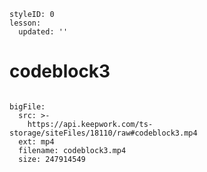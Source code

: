 ```@Lesson
styleID: 0
lesson:
  updated: ''

```
# codeblock3
```@BigFile

bigFile:
  src: >-
    https://api.keepwork.com/ts-storage/siteFiles/18110/raw#codeblock3.mp4
  ext: mp4
  filename: codeblock3.mp4
  size: 247914549
          
```
